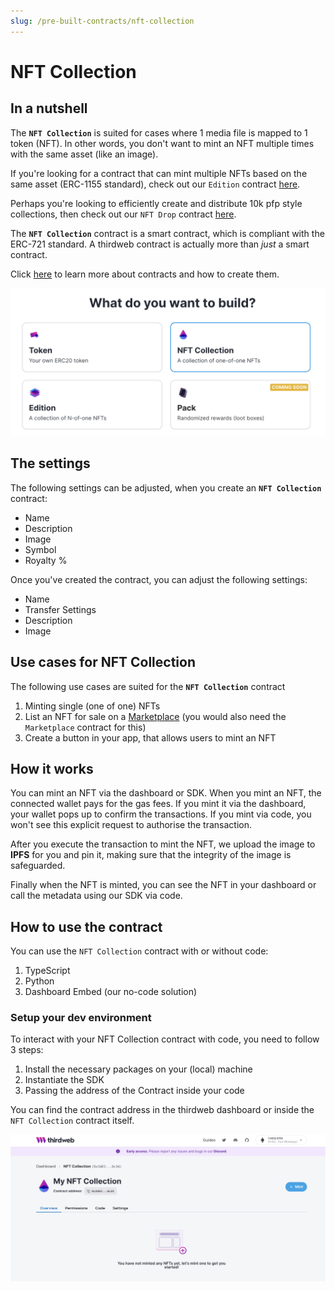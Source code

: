 ```yaml
---
slug: /pre-built-contracts/nft-collection
---
```


# NFT Collection

## In a nutshell

The **`NFT Collection`** is suited for cases where 1 media file is mapped to 1 token (NFT). In other words, you don't want to mint an NFT multiple times with the same asset (like an image).

If you're looking for a contract that can mint multiple NFTs based on the same asset (ERC-1155 standard), check out our `Edition` contract [here](/pre-built-contracts/edition).

Perhaps you're looking to efficiently create and distribute 10k pfp style collections, then check out our `NFT Drop` contract [here](/pre-built-contracts/nft-drop).

The **`NFT Collection`** contract is a smart contract, which is compliant with the ERC-721 standard. A thirdweb contract is actually more than _just_ a smart contract.

Click [here](/pre-built-contracts) to learn more about contracts and how to create them.

![Select NFT Collection from dashboard options](./assets/select-nft-collection-from-dashboard.png)

## The settings

The following settings can be adjusted, when you create an **`NFT Collection`** contract:

- Name
- Description
- Image
- Symbol
- Royalty %

Once you've created the contract, you can adjust the following settings:

- Name
- Transfer Settings
- Description
- Image

## Use cases for NFT Collection

The following use cases are suited for the **`NFT Collection`** contract

1. Minting single (one of one) NFTs
2. List an NFT for sale on a [Marketplace](/pre-built-contracts/marketplace) (you would also need the `Marketplace` contract for this)
3. Create a button in your app, that allows users to mint an NFT
<!-- 4. Restricted transfer (check out this use case [here](/guides/make-your-nft-non-transferable)) -->

## How it works

You can mint an NFT via the dashboard or SDK. When you mint an NFT, the connected wallet pays for the gas fees. If you mint it via the dashboard, your wallet pops up to confirm the transactions. If you mint via code, you won't see this explicit request to authorise the transaction.

After you execute the transaction to mint the NFT, we upload the image to **IPFS** for you and pin it, making sure that the integrity of the image is safeguarded.

Finally when the NFT is minted, you can see the NFT in your dashboard or call the metadata using our SDK via code.

## How to use the contract

You can use the `NFT Collection` contract with or without code:

1. TypeScript
2. Python
3. Dashboard Embed (our no-code solution)

### Setup your dev environment

To interact with your NFT Collection contract with code, you need to follow 3 steps:

1. Install the necessary packages on your (local) machine
2. Instantiate the SDK
3. Passing the address of the Contract inside your code

<!-- To install the necessary packages for TypeScript or Python on your (local) machine and instantiate the SDK in your code, check out [this](/guides/sdk-guide) guide to help you with that. Note, you can instantiate the SDK in multiple ways, so make sure to check out that guide. -->

You can find the contract address in the thirdweb dashboard or inside the `NFT Collection` contract itself.

![NFT Collection contract with contract address displayed](./assets/nft-collection-contract-address.png)
